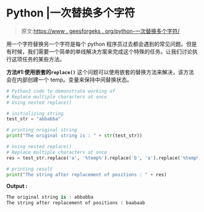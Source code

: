 # Python |一次替换多个字符

> 原文:[https://www . geesforgeks . org/python-一次替换多个字符/](https://www.geeksforgeeks.org/python-replace-multiple-characters-at-once/)

用一个字符替换另一个字符是每个 python 程序员过去都会遇到的常见问题。但是有时候，我们需要一个简单的单线解决方案来完成这个特殊的任务。让我们讨论执行这项任务的某些方法。

**方法#1:使用嵌套的`replace()`**
这个问题可以使用嵌套的替换方法来解决，该方法会在内部创建一个 temp。变量来保持中间替换状态。

```py
# Python3 code to demonstrate working of
# Replace multiple characters at once
# Using nested replace()

# initializing string 
test_str = "abbabba"

# printing original string 
print("The original string is : " + str(test_str))

# Using nested replace()
# Replace multiple characters at once
res = test_str.replace('a', '%temp%').replace('b', 'a').replace('%temp%', 'b')

# printing result 
print("The string after replacement of positions : " + res)
```

**Output :**

```py
The original string is : abbabba
The string after replacement of positions : baabaab

```